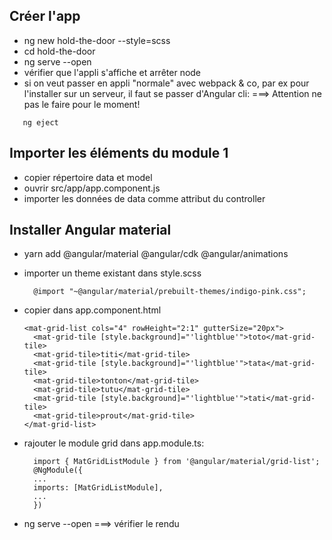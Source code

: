 ## Créer l'app
* ng new hold-the-door --style=scss
* cd hold-the-door
* ng serve --open
* vérifier que l'appli s'affiche et arrêter node
* si on veut passer en appli "normale" avec webpack & co, par ex pour l'installer sur un serveur, il faut se passer d'Angular cli: 
===> Attention ne pas le faire pour le moment!
```
   ng eject
```  

## Importer les éléments du module 1

* copier répertoire data et model
* ouvrir src/app/app.component.js
* importer les données de data comme attribut du controller

## Installer Angular material
* yarn add @angular/material @angular/cdk @angular/animations

* importer un theme existant dans style.scss 
  ``` 
    @import "~@angular/material/prebuilt-themes/indigo-pink.css";
  ```
  
* copier dans app.component.html
  ```
  <mat-grid-list cols="4" rowHeight="2:1" gutterSize="20px">
    <mat-grid-tile [style.background]="'lightblue'">toto</mat-grid-tile>
    <mat-grid-tile>titi</mat-grid-tile>
    <mat-grid-tile [style.background]="'lightblue'">tata</mat-grid-tile>
    <mat-grid-tile>tonton</mat-grid-tile>
    <mat-grid-tile>tutu</mat-grid-tile>
    <mat-grid-tile [style.background]="'lightblue'">tati</mat-grid-tile>
    <mat-grid-tile>prout</mat-grid-tile>
  </mat-grid-list>
  ```  
  
* rajouter le module grid dans app.module.ts:

  ```
    import { MatGridListModule } from '@angular/material/grid-list';
    @NgModule({
    ...
    imports: [MatGridListModule],
    ...
    })
  ```
  
* ng serve --open 
 ===> vérifier le rendu